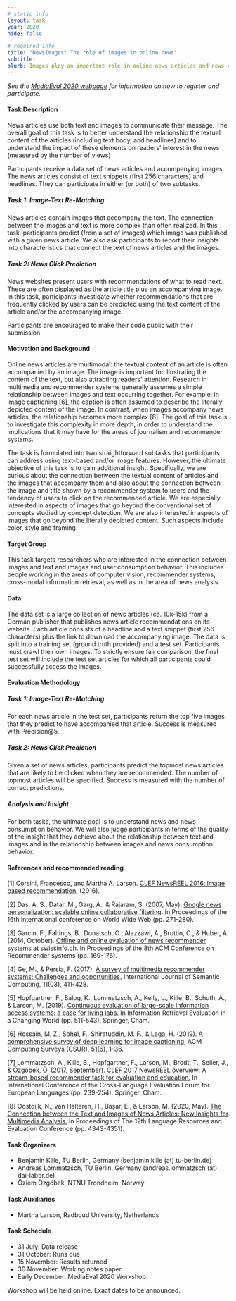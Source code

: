 ```yaml
---
# static info
layout: task
year: 2020
hide: false

# required info
title: "NewsImages: The role of images in online news"
subtitle: 
blurb: Images play an important role in online news articles and news consumption patterns. This task aims to achieve additional insight about this role. Participants are supplied with a large set of articles (including text body, and headlines) and the accompanying images. The task requires participants to predict which image was used to accompany each article and also predict frequently clicked articles on the basis of accompanying images. 
---
```


<!-- # please respect the structure below-->
*See the [MediaEval 2020 webpage](https://multimediaeval.github.io/editions/2020/) for information on how to register and participate.*

#### Task Description
News articles use both text and images to communicate their message. The overall goal of this task is to better understand the relationship the textual content of the articles (including text body, and headlines) and to understand the impact of these elements on readers’ interest in the news (measured by the number of views)

Participants receive a data set of news articles and accompanying images. The news articles consist of text snippets (first 256 characters) and headlines. They can participate in either (or both) of two subtasks.

##### Task 1: Image-Text Re-Matching

News articles contain images that accompany the text. The connection between the images and text is more complex than often realized. In this task, participants predict (from a set of images) which image was published with a given news article. We also ask participants to report their insights into characteristics that connect the text of news articles and the images.

##### Task 2: News Click Prediction

News websites present users with recommendations of what to read next. These are often displayed as the article title plus an accompanying image. In this task, participants investigate whether recommendations that are frequently clicked by users can be predicted using the text content of the article and/or the accompanying image.

Participants are encouraged to make their code public with their submission.

#### Motivation and Background
Online news articles are multimodal: the textual content of an article is often accompanied by an image. The image is important for illustrating the content of the text, but also attracting readers' attention. Research in multimedia and recommender systems generally assumes a simple relationship between images and text occurring together. For example, in image captioning [6], the caption is often assumed to describe the literally depicted content of the image. In contrast, when images accompany news articles, the relationship becomes more complex [8]. The goal of this task is to investigate this complexity in more depth, in order to understand the implications that it may have for the areas of journalism and recommender systems. 

The task is formulated into two straightforward subtasks that participants can address using text-based and/or image features. However, the ultimate objective of this task is to gain additional insight. Specifically, we are curious about the connection between the textual content of articles and the images that accompany them and also about the connection between the image and title shown by a recommender system to users and the tendency of users to click on the recommended article. We are especially interested in aspects of images that go beyond the conventional set of concepts studied by concept detection. We are also interested in aspects of images that go beyond the literally depicted content. Such aspects include color, style and framing. 

#### Target Group
This task targets researchers who are interested in the connection between images and text and images and user consumption behavior. This includes people working in the areas of computer vision, recommender systems, cross-modal information retrieval, as well as in the area of news analysis.

#### Data
The data set is a large collection of news articles (ca. 10k-15k) from a German publisher that publishes news article recommendations on its website. Each article consists of a headline and a text snippet (first 256 characters) plus the link to download the accompanying image. The data is split into a training set (ground truth provided) and a test set. Participants must crawl their own images. To strictly ensure fair comparison, the final test set will include the test set articles for which all participants could successfully access the images.

#### Evaluation Methodology
##### Task 1: Image-Text Re-Matching
For each news article in the test set, participants return the top five images that they predict to have accompanied that article. Success is measured with Precision@5. 
##### Task 2: News Click Prediction
Given a set of news articles, participants predict the topmost news articles that are likely to be clicked when they are recommended. The number of topmost articles will be specified. Success is measured with the number of correct predictions. 
##### Analysis and Insight
For both tasks, the ultimate goal is to understand news and news consumption behavior. We will also judge participants in terms of the quality of the insight that they achieve about the relationship between text and images and in the relationship between images and news consumption behavior.


#### References and recommended reading
<!-- # Please use the ACM format for references https://www.acm.org/publications/authors/reference-formatting (but no DOI needed)-->
<!-- # The paper title should be a hyperlink leading to the paper online-->
[1] Corsini, Francesco, and Martha A. Larson. [CLEF NewsREEL 2016: image based recommendation.](https://repository.ubn.ru.nl/bitstream/handle/2066/161886/161886.pdf) (2016).

[2] Das, A. S., Datar, M., Garg, A., & Rajaram, S. (2007, May). [Google news personalization: scalable online collaborative filtering](https://dl.acm.org/doi/abs/10.1145/1242572.1242610). In Proceedings of the 16th international conference on World Wide Web (pp. 271-280).

[3] Garcin, F., Faltings, B., Donatsch, O., Alazzawi, A., Bruttin, C., & Huber, A. (2014, October). [Offline and online evaluation of news recommender systems at swissinfo.ch](https://dl.acm.org/doi/abs/10.1145/2645710.2645745). In Proceedings of the 8th ACM Conference on Recommender systems (pp. 169-176).

[4] Ge, M., & Persia, F. (2017). [A survey of multimedia recommender systems: Challenges and opportunities.](https://www.worldscientific.com/doi/abs/10.1142/S1793351X17500039) International Journal of Semantic Computing, 11(03), 411-428.

[5] Hopfgartner, F., Balog, K., Lommatzsch, A., Kelly, L., Kille, B., Schuth, A., & Larson, M. (2019). [Continuous evaluation of large-scale information access systems: a case for living labs.](https://link.springer.com/chapter/10.1007/978-3-030-22948-1_21) In Information Retrieval Evaluation in a Changing World (pp. 511-543). Springer, Cham.

[6] Hossain, M. Z., Sohel, F., Shiratuddin, M. F., & Laga, H. (2019). [A comprehensive survey of deep learning for image captioning.](https://dl.acm.org/doi/abs/10.1145/3295748) ACM Computing Surveys (CSUR), 51(6), 1-36.

[7] Lommatzsch, A., Kille, B., Hopfgartner, F., Larson, M., Brodt, T., Seiler, J., & Özgöbek, Ö. (2017, September). [CLEF 2017 NewsREEL overview: A stream-based recommender task for evaluation and education.](https://link.springer.com/book/10.1007/978-3-319-65813-1) In International Conference of the Cross-Language Evaluation Forum for European Languages (pp. 239-254). Springer, Cham.

[8] Oostdijk, N., van Halteren, H., Bașar, E., & Larson, M. (2020, May). [The Connection between the Text and Images of News Articles: New Insights for Multimedia Analysis.](https://www.aclweb.org/anthology/2020.lrec-1.535/) In Proceedings of The 12th Language Resources and Evaluation Conference (pp. 4343-4351).

#### Task Organizers
* Benjamin Kille, TU Berlin, Germany (benjamin.kille (at) tu-berlin.de)
* Andreas Lommatzsch, TU Berlin, Germany (andreas.lommatzsch (at) dai-labor.de)
* Özlem Özgöbek, NTNU Trondheim, Norway

#### Task Auxiliaries
* Martha Larson, Radboud University, Netherlands

#### Task Schedule
* 31 July: Data release <!-- # Replace XX with your date. Latest possible is 31 July-->
* 31 October: Runs due <!-- # Evaluation will be with the script-->
* 15 November: Results returned  <!-- Fixed. Please do not change-->
* 30 November: Working notes paper  <!-- Fixed. Please do not change-->
* Early December: MediaEval 2020 Workshop <!-- Fixed. Please do not change-->

Workshop will be held online. Exact dates to be announced.
